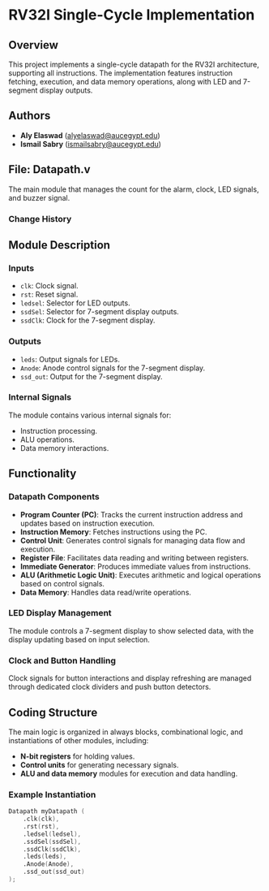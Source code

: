 # RV32I Single-Cycle Implementation

## Overview
This project implements a single-cycle datapath for the RV32I architecture, supporting all instructions. The implementation features instruction fetching, execution, and data memory operations, along with LED and 7-segment display outputs.

## Authors
- **Aly Elaswad** (alyelaswad@aucegypt.edu)
- **Ismail Sabry** (ismailsabry@aucegypt.edu)

## File: Datapath.v
The main module that manages the count for the alarm, clock, LED signals, and buzzer signal.

### Change History

## Module Description
### Inputs
- `clk`: Clock signal.
- `rst`: Reset signal.
- `ledsel`: Selector for LED outputs.
- `ssdSel`: Selector for 7-segment display outputs.
- `ssdClk`: Clock for the 7-segment display.

### Outputs
- `leds`: Output signals for LEDs.
- `Anode`: Anode control signals for the 7-segment display.
- `ssd_out`: Output for the 7-segment display.

### Internal Signals
The module contains various internal signals for:
- Instruction processing.
- ALU operations.
- Data memory interactions.

## Functionality
### Datapath Components
- **Program Counter (PC)**: Tracks the current instruction address and updates based on instruction execution.
- **Instruction Memory**: Fetches instructions using the PC.
- **Control Unit**: Generates control signals for managing data flow and execution.
- **Register File**: Facilitates data reading and writing between registers.
- **Immediate Generator**: Produces immediate values from instructions.
- **ALU (Arithmetic Logic Unit)**: Executes arithmetic and logical operations based on control signals.
- **Data Memory**: Handles data read/write operations.

### LED Display Management
The module controls a 7-segment display to show selected data, with the display updating based on input selection.

### Clock and Button Handling
Clock signals for button interactions and display refreshing are managed through dedicated clock dividers and push button detectors.

## Coding Structure
The main logic is organized in always blocks, combinational logic, and instantiations of other modules, including:
- **N-bit registers** for holding values.
- **Control units** for generating necessary signals.
- **ALU and data memory** modules for execution and data handling.

### Example Instantiation
```verilog
Datapath myDatapath (
    .clk(clk),
    .rst(rst),
    .ledsel(ledsel),
    .ssdSel(ssdSel),
    .ssdClk(ssdClk),
    .leds(leds),
    .Anode(Anode),
    .ssd_out(ssd_out)
);
